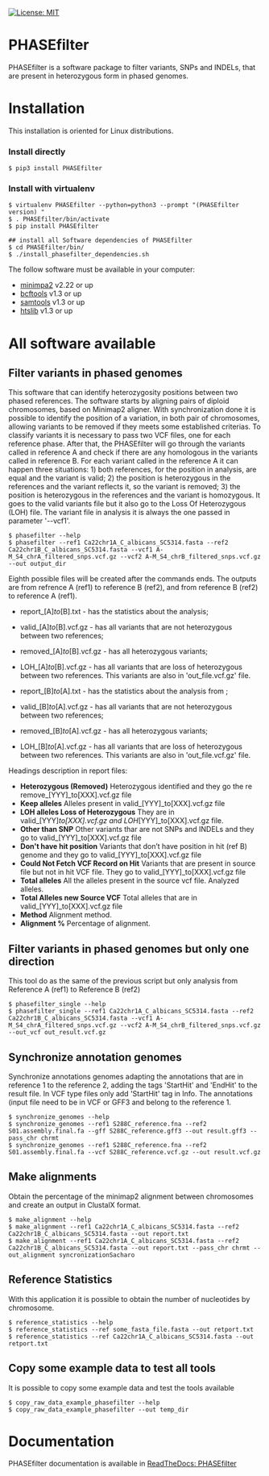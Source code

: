 
[![License: MIT](https://img.shields.io/badge/License-MIT%20-blue.svg)](https://www.mit.edu/~amini/LICENSE.md)

# PHASEfilter
PHASEfilter is a software package to filter variants, SNPs and INDELs, that are present in heterozygous form in phased genomes.

# Installation

This installation is oriented for Linux distributions.

### Install directly

```
$ pip3 install PHASEfilter
```

### Install with virtualenv

```
$ virtualenv PHASEfilter --python=python3 --prompt "(PHASEfilter version) "
$ . PHASEfilter/bin/activate
$ pip install PHASEfilter

## install all Software dependencies of PHASEfilter 
$ cd PHASEfilter/bin/
$ ./install_phasefilter_dependencies.sh
```


The follow software must be available in your computer:
* [minimpa2](https://github.com/lh3/minimap2) v2.22 or up
* [bcftools](http://www.htslib.org/download/) v1.3 or up
* [samtools](http://www.htslib.org/download/) v1.3 or up
* [htslib](http://www.htslib.org/download/) v1.3 or up


# All software available

## Filter variants in phased genomes

This software that can identify heterozygosity positions between two phased references.
The software starts by aligning pairs of diploid chromosomes, based on Minimap2 aligner. With synchronization done it is possible to identify the position of a variation, in both pair of chromosomes, allowing variants to be removed if they meets some established criterias.
To classify variants it is necessary to pass two VCF files, one for each reference phase. After that, the PHASEfilter will go through the variants called in reference A and check if there are any homologous in the variants called in reference B. For each variant called in the reference A it can happen three situations: 1) both references, for the position in analysis, are equal and the variant is valid; 2) the position is heterozygous in the references and the variant reflects it, so the variant is removed; 3) the position is heterozygous in the references and the variant is homozygous. It goes to the valid variants file but it also go to the Loss Of Heterozygous (LOH) file.
The variant file in analysis it is always the one passed in parameter '--vcf1'.

```
$ phasefilter --help
$ phasefilter --ref1 Ca22chr1A_C_albicans_SC5314.fasta --ref2 Ca22chr1B_C_albicans_SC5314.fasta --vcf1 A-M_S4_chrA_filtered_snps.vcf.gz --vcf2 A-M_S4_chrB_filtered_snps.vcf.gz --out output_dir
```

Eighth possible files will be created after the commands ends. The outputs are from refrence A (ref1) to reference B (ref2), and from reference B (ref2) to reference A (ref1).

-  report_[A]_to_[B].txt - has the statistics about the analysis;
-  valid_[A]_to_[B].vcf.gz - has all variants that are not heterozygous between two references;
-  removed_[A]_to_[B].vcf.gz - has all heterozygous variants;
-  LOH_[A]_to_[B].vcf.gz - has all variants that are loss of heterozygous between two references. This variants are also in 'out_file.vcf.gz' file.

-  report_[B]_to_[A].txt - has the statistics about the analysis from ;
-  valid_[B]_to_[A].vcf.gz - has all variants that are not heterozygous between two references;
-  removed_[B]_to_[A].vcf.gz - has all heterozygous variants;
-  LOH_[B]_to_[A].vcf.gz - has all variants that are loss of heterozygous between two references. This variants are also in 'out_file.vcf.gz' file.

Headings description in report files:

-  **Heterozygous (Removed)**  Heterozygous identified and they go the re remove_[YYY]_to[XXX].vcf.gz file
-  **Keep alleles**   Alleles present in valid_[YYY]_to[XXX].vcf.gz file
-  **LOH alleles Loss of Heterozygous** They are in valid_[YYY]_to[XXX].vcf.gz and LOH_[YYY]_to[XXX].vcf.gz file.
-  **Other than SNP** Other variants thar are not SNPs and INDELs and they go to valid_[YYY]_to[XXX].vcf.gz file
-  **Don't have hit position** Variants that don’t have position in hit (ref B) genome and they go to valid_[YYY]_to[XXX].vcf.gz file
-  **Could Not Fetch VCF Record on Hit**   Variants that are present in source file but not in hit VCF file. They go to valid_[YYY]_to[XXX].vcf.gz file
-  **Total alleles**  All the alleles present in the source vcf file. Analyzed alleles.
-  **Total Alleles new Source VCF**  Total alleles that are in valid_[YYY]_to[XXX].vcf.gz file
-  **Method**   Alignment method.
-  **Alignment %** Percentage of alignment.


## Filter variants in phased genomes but only one direction

This tool do as the same of the previous script but only analysis from Reference A (ref1) to Reference B (ref2)

```
$ phasefilter_single --help
$ phasefilter_single --ref1 Ca22chr1A_C_albicans_SC5314.fasta --ref2 Ca22chr1B_C_albicans_SC5314.fasta --vcf1 A-M_S4_chrA_filtered_snps.vcf.gz --vcf2 A-M_S4_chrB_filtered_snps.vcf.gz --out_vcf out_result.vcf.gz
```

## Synchronize annotation genomes

Synchronize annotations genomes adapting the annotations that are in reference 1 to the reference 2, adding the tags 'StartHit' and 'EndHit' to the result file. In VCF type files only add 'StartHit' tag in Info. The annotations (input file need to be in VCF or GFF3 and belong to the reference 1.

```
$ synchronize_genomes --help
$ synchronize_genomes --ref1 S288C_reference.fna --ref2 S01.assembly.final.fa --gff S288C_reference.gff3 --out result.gff3 --pass_chr chrmt
$ synchronize_genomes --ref1 S288C_reference.fna --ref2 S01.assembly.final.fa --vcf S288C_reference.vcf.gz --out result.vcf.gz
```

## Make alignments

Obtain the percentage of the minimap2 alignment between chromosomes and create an output in ClustalX format.

```
$ make_alignment --help
$ make_alignment --ref1 Ca22chr1A_C_albicans_SC5314.fasta --ref2 Ca22chr1B_C_albicans_SC5314.fasta --out report.txt
$ make_alignment --ref1 Ca22chr1A_C_albicans_SC5314.fasta --ref2 Ca22chr1B_C_albicans_SC5314.fasta --out report.txt --pass_chr chrmt --out_alignment syncronizationSacharo
```

## Reference Statistics

With this application it is possible to obtain the number of nucleotides by chromosome.

```
$ reference_statistics --help
$ reference_statistics --ref some_fasta_file.fasta --out retport.txt
$ reference_statistics --ref Ca22chr1A_C_albicans_SC5314.fasta --out retport.txt
```

## Copy some example data to test all tools

It is possible to copy some example data and test the tools available

```
$ copy_raw_data_example_phasefilter --help
$ copy_raw_data_example_phasefilter --out temp_dir
```

# Documentation

PHASEfilter documentation is available in [ReadTheDocs: PHASEfilter](https://phasefilter.readthedocs.io/en/latest/)

